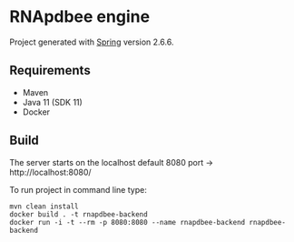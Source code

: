 # RNApdbee engine
Project generated with [Spring](https://start.spring.io/) version 2.6.6.

## Requirements
- Maven
- Java 11 (SDK 11)
- Docker

## Build
The server starts on the localhost default 8080 port -> http://localhost:8080/

To run project in command line type:
```
mvn clean install
docker build . -t rnapdbee-backend
docker run -i -t --rm -p 8080:8080 --name rnapdbee-backend rnapdbee-backend
```
